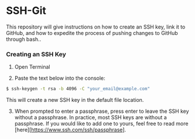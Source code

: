 # SSH-Git
This repository will give instructions on how to create an SSH key, link it to GitHub, and how to expedite the process of pushing changes to GitHub through bash..

### Creating an SSH Key

1. Open Terminal

2. Paste the text below into the console:
```bash
$ ssh-keygen -t rsa -b 4096 -C "your_email@example.com"
```
This will create a new SSH key in the default file location.

3. When prompted to enter a passphrase, press enter to leave the SSH key without a passphrase. In practice, most SSH keys are without a passphrase. If you would like to add one to yours, feel free to read more [here][https://www.ssh.com/ssh/passphrase].